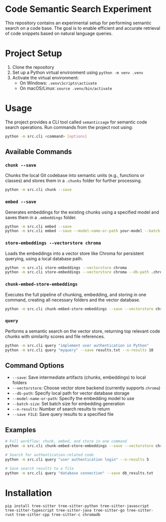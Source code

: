 # Code Semantic Search Experiment

This repository contains an experimental setup for performing semantic search on a code base. The goal is to enable efficient and accurate retrieval of code snippets based on natural language queries.

# Project Setup

1. Clone the repository
2. Set up a Python virtual environment using `python -m venv .venv`
3. Activate the virtual environment:
   - On Windows: `.venv\Scripts\activate`
   - On macOS/Linux: `source .venv/bin/activate`

# Usage

The project provides a CLI tool called `semanticsage` for semantic code search operations. Run commands from the project root using:

```bash
python -m src.cli <command> [options]
```

## Available Commands

### `chunk --save`

Chunks the local Git codebase into semantic units (e.g., functions or classes) and stores them in a `.chunks` folder for further processing.

```bash
python -m src.cli chunk --save
```

### `embed --save`

Generates embeddings for the existing chunks using a specified model and saves them in a `.embeddings` folder.

```bash
python -m src.cli embed --save
python -m src.cli embed --save --model-name-or-path your-model --batch-size 16
```

### `store-embeddings --vectorstore chroma`

Loads the embeddings into a vector store like Chroma for persistent querying, using a local database path.

```bash
python -m src.cli store-embeddings --vectorstore chroma
python -m src.cli store-embeddings --vectorstore chroma --db-path .chroma_db
```

### `chunk-embed-store-embeddings`

Executes the full pipeline of chunking, embedding, and storing in one command, creating all necessary folders and the vector database.

```bash
python -m src.cli chunk-embed-store-embeddings --save --vectorstore chroma
```

### `query`

Performs a semantic search on the vector store, returning top relevant code chunks with similarity scores and file references.

```bash
python -m src.cli query "implement user authentication in Python"
python -m src.cli query "myquery" --save results.txt --n-results 10
```

## Command Options

- `--save`: Save intermediate artifacts (chunks, embeddings) to local folders
- `--vectorstore`: Choose vector store backend (currently supports `chroma`)
- `--db-path`: Specify local path for vector database storage
- `--model-name-or-path`: Specify the embedding model to use
- `--batch-size`: Set batch size for embedding generation
- `--n-results`: Number of search results to return
- `--save FILE`: Save query results to a specified file

## Examples

```bash
# Full workflow: chunk, embed, and store in one command
python -m src.cli chunk-embed-store-embeddings --save --vectorstore chroma

# Search for authentication-related code
python -m src.cli query "user authentication login" --n-results 5

# Save search results to a file
python -m src.cli query "database connection" --save db_results.txt
```


# Installation
```
pip install tree-sitter tree-sitter-python tree-sitter-javascript tree-sitter-typescript tree-sitter-java tree-sitter-go tree-sitter-rust tree-sitter-cpp tree-sitter-c chromadb
```